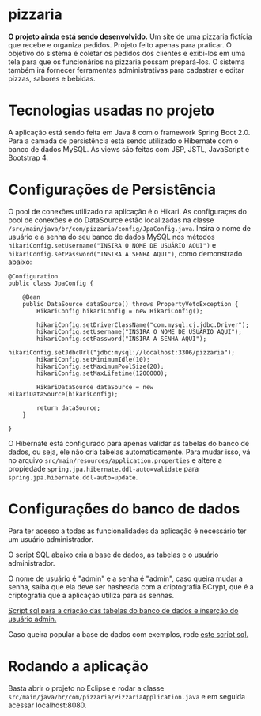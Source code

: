 # pizzaria
**O projeto ainda está sendo desenvolvido.**
Um site de uma pizzaria fictícia que recebe e organiza pedidos. Projeto feito apenas para praticar.
O objetivo do sistema é coletar os pedidos dos clientes e exibi-los em uma tela para que os funcionários na pizzaria possam prepará-los.
O sistema também irá fornecer ferramentas administrativas para cadastrar e editar pizzas, sabores e bebidas.

# Tecnologias usadas no projeto
A aplicação está sendo feita em Java 8 com o framework Spring Boot 2.0. Para a camada de persistência está sendo utilizado o Hibernate com o banco de dados MySQL. As views são feitas com JSP, JSTL, JavaScript e Bootstrap 4.

# Configurações de Persistência
O pool de conexões utilizado na aplicação é o Hikari.
As configuraçes do pool de conexões e do DataSource estão localizadas na classe ``/src/main/java/br/com/pizzaria/config/JpaConfig.java``. Insira o nome de usuário e a senha do seu banco de dados MySQL nos métodos ``hikariConfig.setUsername("INSIRA O NOME DE USUÁRIO AQUI")`` e ``hikariConfig.setPassword("INSIRA A SENHA AQUI")``, como demonstrado abaixo:

```
@Configuration
public class JpaConfig {
	
	@Bean
	public DataSource dataSource() throws PropertyVetoException {
		HikariConfig hikariConfig = new HikariConfig();
		
		hikariConfig.setDriverClassName("com.mysql.cj.jdbc.Driver");
		hikariConfig.setUsername("INSIRA O NOME DE USUÁRIO AQUI");
		hikariConfig.setPassword("INSIRA A SENHA AQUI");
		hikariConfig.setJdbcUrl("jdbc:mysql://localhost:3306/pizzaria");
		hikariConfig.setMinimumIdle(10);
		hikariConfig.setMaximumPoolSize(20);
		hikariConfig.setMaxLifetime(1200000);
		
		HikariDataSource dataSource = new HikariDataSource(hikariConfig);
		
		return dataSource;
	}
	
}
```


O Hibernate está configurado para apenas validar as tabelas do banco de dados, ou seja, ele não cria tabelas automaticamente. Para mudar isso, vá no arquivo ``src/main/resources/application.properties`` e altere a propiedade ``spring.jpa.hibernate.ddl-auto=validate`` para ``spring.jpa.hibernate.ddl-auto=update``.

# Configurações do banco de dados
Para ter acesso a todas as funcionalidades da aplicação é necessário ter um usuário administrador.

O script SQL abaixo cria a base de dados, as tabelas e o usuário administrador. 

O nome de usuário é "admin" e a senha é "admin", caso queira mudar a senha, saiba que ela deve ser hasheada com a criptografia BCrypt, que é a criptografia que a aplicação utiliza para as senhas.

[Script sql para a criação das tabelas do banco de dados e inserção do usuário admin.](https://gist.github.com/hudds/30d72c237598e5b7be097af21d5ee17d)

Caso queira popular a base de dados com exemplos, rode [este script sql.](https://gist.github.com/hudds/db0cd12f7a0297000ce0ff9b231a19d0)

# Rodando a aplicação
Basta abrir o projeto no Eclipse e rodar a classe ``src/main/java/br/com/pizzaria/PizzariaApplication.java`` e em seguida acessar localhost:8080.